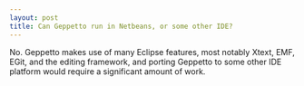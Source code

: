 ```yaml
---
layout: post
title: Can Geppetto run in Netbeans, or some other IDE?
---
```

No. Geppetto makes use of many Eclipse features, most notably Xtext, EMF, EGit, and
the editing framework, and porting Geppetto to some other IDE platform would require
a significant amount of work.
